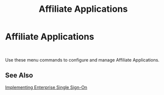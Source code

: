 ﻿---
title: Affiliate Applications
TOCTitle: Affiliate Applications
ms:assetid: b25dd2e9-bdce-44f4-bd82-13560265f115
ms:mtpsurl: https://msdn.microsoft.com/library/Aa578163(v=BTS.80)
ms:contentKeyID: 51530575
ms.date: 08/30/2017
mtps_version: v=BTS.80
f1_keywords:
- bts10.esso.affapp.general
---

# Affiliate Applications

 

Use these menu commands to configure and manage Affiliate Applications.

## See Also

[Implementing Enterprise Single Sign-On](https://msdn.microsoft.com/library/aa558712\(v=bts.80\))

